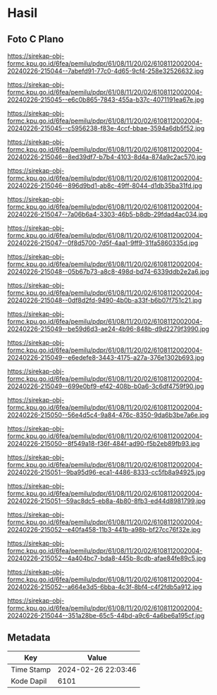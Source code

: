 # Hasil

## Foto C Plano

https://sirekap-obj-formc.kpu.go.id/6fea/pemilu/pdpr/61/08/11/20/02/6108112002004-20240226-215044--7abefd91-77c0-4d65-9cf4-258e32526632.jpg

https://sirekap-obj-formc.kpu.go.id/6fea/pemilu/pdpr/61/08/11/20/02/6108112002004-20240226-215045--e6c0b865-7843-455a-b37c-4071191ea67e.jpg

https://sirekap-obj-formc.kpu.go.id/6fea/pemilu/pdpr/61/08/11/20/02/6108112002004-20240226-215045--c5956238-f83e-4ccf-bbae-3594a6db5f52.jpg

https://sirekap-obj-formc.kpu.go.id/6fea/pemilu/pdpr/61/08/11/20/02/6108112002004-20240226-215046--8ed39df7-b7b4-4103-8d4a-874a9c2ac570.jpg

https://sirekap-obj-formc.kpu.go.id/6fea/pemilu/pdpr/61/08/11/20/02/6108112002004-20240226-215046--896d9bd1-ab8c-49ff-8044-d1db35ba31fd.jpg

https://sirekap-obj-formc.kpu.go.id/6fea/pemilu/pdpr/61/08/11/20/02/6108112002004-20240226-215047--7a06b6a4-3303-46b5-b8db-29fdad4ac034.jpg

https://sirekap-obj-formc.kpu.go.id/6fea/pemilu/pdpr/61/08/11/20/02/6108112002004-20240226-215047--0f8d5700-7d5f-4aa1-9ff9-31fa5860335d.jpg

https://sirekap-obj-formc.kpu.go.id/6fea/pemilu/pdpr/61/08/11/20/02/6108112002004-20240226-215048--05b67b73-a8c8-498d-bd74-6339ddb2e2a6.jpg

https://sirekap-obj-formc.kpu.go.id/6fea/pemilu/pdpr/61/08/11/20/02/6108112002004-20240226-215048--0df8d2fd-9490-4b0b-a33f-b6b07f751c21.jpg

https://sirekap-obj-formc.kpu.go.id/6fea/pemilu/pdpr/61/08/11/20/02/6108112002004-20240226-215049--be59d6d3-ae24-4b96-848b-d9d2279f3990.jpg

https://sirekap-obj-formc.kpu.go.id/6fea/pemilu/pdpr/61/08/11/20/02/6108112002004-20240226-215049--e6edefe8-3443-4175-a27a-376e1302b693.jpg

https://sirekap-obj-formc.kpu.go.id/6fea/pemilu/pdpr/61/08/11/20/02/6108112002004-20240226-215049--699e0bf9-ef42-408b-b0a6-3c6df4759f90.jpg

https://sirekap-obj-formc.kpu.go.id/6fea/pemilu/pdpr/61/08/11/20/02/6108112002004-20240226-215050--56e4d5c4-9a84-476c-8350-9da6b3be7a6e.jpg

https://sirekap-obj-formc.kpu.go.id/6fea/pemilu/pdpr/61/08/11/20/02/6108112002004-20240226-215050--8f549a18-f36f-484f-ad90-f5b2eb89fb93.jpg

https://sirekap-obj-formc.kpu.go.id/6fea/pemilu/pdpr/61/08/11/20/02/6108112002004-20240226-215051--9ba95d96-eca1-4486-8333-cc5fb8a94925.jpg

https://sirekap-obj-formc.kpu.go.id/6fea/pemilu/pdpr/61/08/11/20/02/6108112002004-20240226-215051--59ac8dc5-eb8a-4b80-8fb3-ed44d8981799.jpg

https://sirekap-obj-formc.kpu.go.id/6fea/pemilu/pdpr/61/08/11/20/02/6108112002004-20240226-215052--e40fa458-11b3-441b-a98b-bf27cc76f32e.jpg

https://sirekap-obj-formc.kpu.go.id/6fea/pemilu/pdpr/61/08/11/20/02/6108112002004-20240226-215052--4a404bc7-bda8-445b-8cdb-afae84fe89c5.jpg

https://sirekap-obj-formc.kpu.go.id/6fea/pemilu/pdpr/61/08/11/20/02/6108112002004-20240226-215052--a664e3d5-6bba-4c3f-8bf4-c4f2fdb5a912.jpg

https://sirekap-obj-formc.kpu.go.id/6fea/pemilu/pdpr/61/08/11/20/02/6108112002004-20240226-215044--351a28be-65c5-44bd-a9c6-4a6be6a195cf.jpg


## Metadata

| Key        | Value               |
| ---------- | ------------------- |
| Time Stamp | 2024-02-26 22:03:46 |
| Kode Dapil | 6101                |



